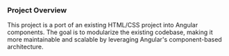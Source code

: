 ### Project Overview

This project is a port of an existing HTML/CSS project into Angular components. The goal is to modularize the existing codebase, making it more maintainable and scalable by leveraging Angular's component-based architecture.
